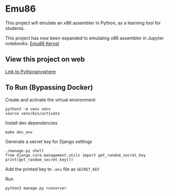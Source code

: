 # Emu86
This project will emulate an x86 assembler in Python, as a learning tool for students.

This project has now been expanded to emulating x86 assembler in Jupyter notebooks: [Emu86 Kernel](https://github.com/gcallah/Emu86/blob/master/kernels/README.md)

## View this project on web
[Link to Pythonanywhere](https://emu86.pythonanywhere.com)

## To Run (Bypassing Docker)
Create and activate the virtual environment
```
python3 -m venv venv
source venv/bin/activate
```

Install dev dependencies
```
make dev_env
```

Generate a secret key for Django settings
```
./manage.py shell
from django.core.management.utils import get_random_secret_key
print(get_random_secret_key())
```
Add the printed key to `.env` file as `SECRET_KEY`

Run
```
python3 manage.py runserver
```